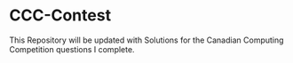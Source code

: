 # CCC-Contest
This Repository will be updated with Solutions for the Canadian Computing Competition questions I complete.
